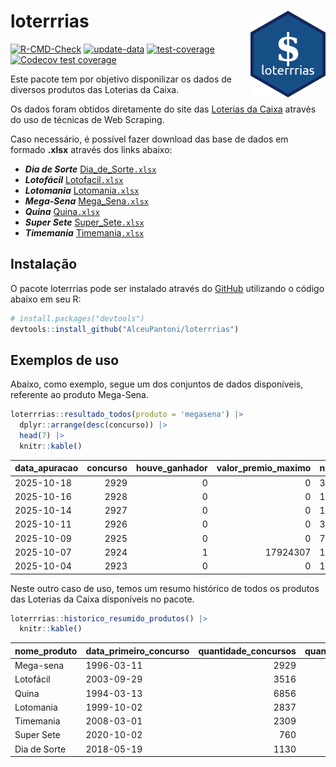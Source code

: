 
<!-- README.md is generated from README.Rmd. Please edit that file -->

# loterrrias <img src="man/figures/logo.png" align="right" height="139" />

<!-- badges: start -->

[![R-CMD-Check](https://github.com/AlceuPantoni/loterrrias/actions/workflows/R-CMD-check.yaml/badge.svg?branch=main)](https://github.com/AlceuPantoni/loterrrias/actions/workflows/R-CMD-check.yaml)
[![update-data](https://github.com/AlceuPantoni/loterrrias/actions/workflows/update-data.yaml/badge.svg)](https://github.com/AlceuPantoni/loterrrias/actions/workflows/update-data.yaml)
[![test-coverage](https://github.com/AlceuPantoni/loterrrias/actions/workflows/test-coverage.yaml/badge.svg?branch=main)](https://github.com/AlceuPantoni/loterrrias/actions/workflows/test-coverage.yaml)
[![Codecov test
coverage](https://codecov.io/gh/AlceuPantoni/loterrrias/branch/main/graph/badge.svg)](https://codecov.io/gh/AlceuPantoni/loterrrias?branch=main)
<!-- badges: end -->

Este pacote tem por objetivo disponilizar os dados de diversos produtos
das Loterias da Caixa.

Os dados foram obtidos diretamente do site das [Loterias da
Caixa](https://loterias.caixa.gov.br/Paginas/default.aspx) através do
uso de técnicas de Web Scraping.

Caso necessário, é possível fazer download das base de dados em formado
**.xlsx** através dos links abaixo:

- ***Dia de Sorte***
  [Dia_de_Sorte`.xlsx`](https://raw.githubusercontent.com/AlceuPantoni/loterrrias/main/data-raw/resultados_diadesorte.xlsx)
- ***Lotofácil***
  [Lotofacil`.xlsx`](https://raw.githubusercontent.com/AlceuPantoni/loterrrias/main/data-raw/resultados_lotofacil.xlsx)
- ***Lotomania***
  [Lotomania`.xlsx`](https://raw.githubusercontent.com/AlceuPantoni/loterrrias/main/data-raw/resultados_lotomania.xlsx)
- ***Mega-Sena***
  [Mega_Sena`.xlsx`](https://raw.githubusercontent.com/AlceuPantoni/loterrrias/main/data-raw/resultados_megasena.xlsx)
- ***Quina***
  [Quina`.xlsx`](https://raw.githubusercontent.com/AlceuPantoni/loterrrias/main/data-raw/resultados_quina.xlsx)
- ***Super Sete***
  [Super_Sete`.xlsx`](https://raw.githubusercontent.com/AlceuPantoni/loterrrias/main/data-raw/resultados_supersete.xlsx)
- ***Timemania***
  [Timemania`.xlsx`](https://raw.githubusercontent.com/AlceuPantoni/loterrrias/main/data-raw/resultados_timemania.xlsx)

## Instalação

O pacote loterrrias pode ser instalado através do
[GitHub](https://github.com/) utilizando o código abaixo em seu R:

``` r
# install.packages("devtools")
devtools::install_github("AlceuPantoni/loterrrias")
```

## Exemplos de uso

Abaixo, como exemplo, segue um dos conjuntos de dados disponíveis,
referente ao produto Mega-Sena.

``` r
loterrrias::resultado_todos(produto = 'megasena') |> 
  dplyr::arrange(desc(concurso)) |> 
  head(7) |> 
  knitr::kable()
```

| data_apuracao | concurso | houve_ganhador | valor_premio_maximo | numeros_sorteados | num_1 | num_2 | num_3 | num_4 | num_5 | num_6 |
|:--------------|---------:|---------------:|--------------------:|:------------------|------:|------:|------:|------:|------:|------:|
| 2025-10-18    |     2929 |              0 |                   0 | 3;7;8;34;35;51    |     3 |     7 |     8 |    34 |    35 |    51 |
| 2025-10-16    |     2928 |              0 |                   0 | 14;24;29;32;46;48 |    14 |    24 |    29 |    32 |    46 |    48 |
| 2025-10-14    |     2927 |              0 |                   0 | 11;27;34;55;56;58 |    11 |    27 |    34 |    55 |    56 |    58 |
| 2025-10-11    |     2926 |              0 |                   0 | 3;4;14;35;45;49   |     3 |     4 |    14 |    35 |    45 |    49 |
| 2025-10-09    |     2925 |              0 |                   0 | 7;9;12;13;24;27   |     7 |     9 |    12 |    13 |    24 |    27 |
| 2025-10-07    |     2924 |              1 |            17924307 | 10;19;30;40;48;54 |    10 |    19 |    30 |    40 |    48 |    54 |
| 2025-10-04    |     2923 |              0 |                   0 | 18;27;32;39;55;56 |    18 |    27 |    32 |    39 |    55 |    56 |

Neste outro caso de uso, temos um resumo histórico de todos os produtos
das Loterias da Caixa disponíveis no pacote.

``` r
loterrrias::historico_resumido_produtos() |> 
  knitr::kable()
```

| nome_produto | data_primeiro_concurso | quantidade_concursos | quantidade_concursos_com_ganhador | percentual_com_ganhador | media_premiacao | maior_premio | menor_premio | total_dezenas_sorteadas | numero_mais_sorteado | numero_menos_sorteado |
|:-------------|:-----------------------|---------------------:|----------------------------------:|------------------------:|----------------:|-------------:|-------------:|------------------------:|---------------------:|----------------------:|
| Mega-sena    | 1996-03-11             |                 2929 |                               642 |                    0.22 |      26431307.0 |    289420865 |    348732.75 |                   17574 |                   10 |                    26 |
| Lotofácil    | 2003-09-29             |                 3516 |                              3104 |                    0.88 |        983466.9 |      8252873 |     10712.22 |                   52740 |                   20 |                    16 |
| Quina        | 1994-03-13             |                 6856 |                              2612 |                    0.38 |       3590964.0 |    579215957 |     14230.37 |                   34280 |                    4 |                    47 |
| Lotomania    | 1999-10-02             |                 2837 |                               703 |                    0.25 |       2570998.3 |     37261930 |    109348.66 |                   56740 |                   47 |                    96 |
| Timemania    | 2008-03-01             |                 2309 |                                78 |                    0.03 |      25486153.3 |    818652938 |    164711.44 |                   16163 |                   20 |                    53 |
| Super Sete   | 2020-10-02             |                  760 |                                30 |                    0.04 |       3168014.8 |     10146164 |    124747.77 |                    5320 |                    7 |                     1 |
| Dia de Sorte | 2018-05-19             |                 1130 |                               348 |                    0.31 |        815854.4 |      4872572 |     59101.35 |                    7910 |                   10 |                     1 |
